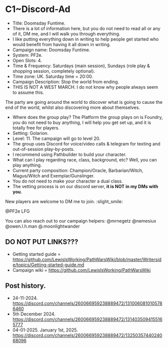 # C1~Discord-Ad

- Title: Doomsday Funtime.
- There is a lot of information here, but you do not need to read all or any of it, DM me, and I will walk you through everything.
- I like putting everything down in writing to help people get started who would benefit from having it all down in writing.
- Campaign name: Doomsday Funtime.
- System: PF2e.
- Open Slots: 4.
- Time & Frequency: Saturdays (main session), Sundays (role play & shopping session, completely optional).
- Time zone: UK. Saturday time = 20:00.
- Campaign Description: Stop the world from ending.
- THIS IS NOT A WEST MARCH. I do not know why people always seem to assume this.

The party are going around the world to discover what is going to cause the end of the world, whilst also discovering more about themselves.

- Where does the group play? The Platform the group plays on is Foundry, you do not need to buy anything, I will help you get set up, and it is totally free for players.
- Setting: Golarion.
- Level: 11. The campaign will go to level 20.
- The group uses Discord for voice/video calls & telegram for texting and out-of-session play-by-posts.
- I recommend using Pathbuilder to build your character.
- What can I play regarding race, class, background, etc? Well, you can play anything.
- Current party composition: Champion/Oracle, Barbarian/Witch, Magus/Witch and Exemplar/Gunslinger.
- You do not need to make your character a dual class.
- The vetting process is on our discord server, **it is NOT in my DMs with you**.

New players are welcome to DM me to join.
:slight_smile:

@PF2e LFG

You can also reach out to our campaign helpers:
@mrnegetz
@nemesiux
@owen.l.h.man
@.moonlightwander

## DO NOT PUT LINKS???

- Getting started guide = https://github.com/LewisIsWorking/PathWarsWiki/blob/master/Writerside/topics/Getting-started-guide.md
- Campaign wiki = https://github.com/LewisIsWorking/PathWarsWiki

## Post history.

- 24-11-2024. https://discord.com/channels/260066959238889472/1310060810105786460
- 5th December 2024. https://discord.com/channels/260066959238889472/1314035094155165777
- 04-01-2025. January 1st, 2025. https://discord.com/channels/260066959238889472/1325035744024068096
